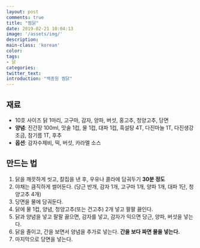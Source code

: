 ```yaml
---
layout: post
comments: true
title: "찜닭"
date: 2019-02-21 10:04:13
image: '/assets/img/'
description:
main-class: 'korean'
color:
tags:
- 닭
categories:
twitter_text:
introduction: "백종원 찜닭"
---
```


## 재료

- 10호 사이즈 닭 1마리, 고구마, 감자, 양파, 버섯, 홍고추, 청양고추, 당면
- **양념**: 진간장 100ml, 맛술 1컵, 물 1컵, 대파 1컵, 흑설탕 4T, 다진마늘 1T, 다진생강 조금, 참기름 1T, 후추
- **옵션**: 감자수제비, 떡, 버섯, 카라멜 소스

## 만드는 법

1. 닭을 깨끗하게 씻고, 칼집을 낸 후, 우유나 콜라에 담궈두기 **30분 정도**
2. 야채는 큼직하게 썰어둔다. (당근 반개, 감자 1개, 고구마 1개, 양파 1개, 대파 1단, 청양고추 4개)
3. 당면을 물에 담궈둔다.
4. 닭에 물 1컵, 양념, 청양고추(또는 건고추) 2개 넣고 팔팔 끓인다.
5. 닭과 양념을 넣고 팔팔 끓으면, 감자를 넣고, 감자가 익으면 당근, 양파, 버섯을 넣는다.
6. 닭을 졸이고, 간을 보면서 양념을 추가로 넣는다. **간을 보다 짜면 물을 넣는다.**
7. 마지막으로 당면을 넣는다.
